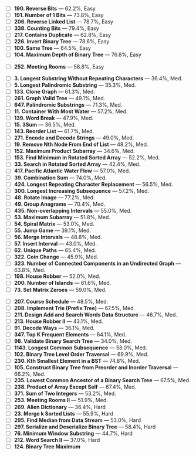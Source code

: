 <!-- - [] **1. Two Sum** — 55.1%, Easy -->
<!-- - [] **141. Linked List Cycle** — 52.0%, Easy -->
<!-- - [] **268. Missing Number** — 69.4%, Easy -->
<!-- - [] **20. Valid Parentheses** — 41.9%, Easy -->
<!-- - [] **21. Merge Two Sorted Lists** — 66.3%, Easy -->
<!-- - [ ] **572. Subtree of Another Tree** — 49.5%, Easy -->
<!-- - [ ] **242. Valid Anagram** — 66.2%, Easy -->
- [ ] **190. Reverse Bits** — 62.2%, Easy
- [ ] **191. Number of 1 Bits** — 73.8%, Easy
    <!-- - [ ] **70. Climbing Stairs** — 53.4%, Easy -->
- [ ] **206. Reverse Linked List** — 78.7%, Easy
- [ ] **338. Counting Bits** — 79.4%, Easy
- [ ] **217. Contains Duplicate** — 62.8%, Easy
- [ ] **226. Invert Binary Tree** — 78.6%, Easy
- [ ] **100. Same Tree** — 64.5%, Easy
- [ ] **104. Maximum Depth of Binary Tree** — 76.8%, Easy
<!-- - [ ] **125. Valid Palindrome** — 50.2%, Easy -->
<!-- - [ ] **121. Best Time to Buy and Sell Stock** — 54.8%, Easy -->
- [ ] **252. Meeting Rooms** — 58.8%, Easy
<!-- - [ ] **128. Longest Consecutive Sequence** — 47.2%, Med. -->
- [ ] **3. Longest Substring Without Repeating Characters** — 36.4%, Med.
- [ ] **5. Longest Palindromic Substring** — 35.3%, Med.
- [ ] **133. Clone Graph** — 61.3%, Med.
- [ ] **261. Graph Valid Tree** — 49.1%, Med.
- [ ] **647. Palindromic Substrings** — 71.3%, Med.
- [ ] **11. Container With Most Water** — 57.2%, Med.
- [ ] **139. Word Break** — 47.9%, Med.
- [ ] **15. 3Sum** — 36.5%, Med.
- [ ] **143. Reorder List** — 61.7%, Med.
- [ ] **271. Encode and Decode Strings** — 49.0%, Med.
- [ ] **19. Remove Nth Node From End of List** — 48.2%, Med.
- [ ] **152. Maximum Product Subarray** — 34.6%, Med.
- [ ] **153. Find Minimum in Rotated Sorted Array** — 52.2%, Med.
- [ ] **33. Search in Rotated Sorted Array** — 42.4%, Med.
- [ ] **417. Pacific Atlantic Water Flow** — 57.0%, Med.
- [ ] **39. Combination Sum** — 74.0%, Med.
- [ ] **424. Longest Repeating Character Replacement** — 56.5%, Med.
- [ ] **300. Longest Increasing Subsequence** — 57.2%, Med.
- [ ] **48. Rotate Image** — 77.2%, Med.
- [ ] **49. Group Anagrams** — 70.4%, Med.
- [ ] **435. Non-overlapping Intervals** — 55.0%, Med.
- [ ] **53. Maximum Subarray** — 51.8%, Med.
- [ ] **54. Spiral Matrix** — 53.0%, Med.
- [ ] **55. Jump Game** — 39.1%, Med.
- [ ] **56. Merge Intervals** — 48.8%, Med.
- [ ] **57. Insert Interval** — 43.0%, Med.
- [ ] **62. Unique Paths** — 65.4%, Med.
- [ ] **322. Coin Change** — 45.9%, Med.
- [ ] **323. Number of Connected Components in an Undirected Graph** — 63.8%, Med.
- [ ] **198. House Robber** — 52.0%, Med.
- [ ] **200. Number of Islands** — 61.6%, Med.
- [ ] **73. Set Matrix Zeroes** — 59.0%, Med.
<!-- - [ ] **79. Word Search** — 44.7%, Med. -->
- [ ] **207. Course Schedule** — 48.5%, Med.
- [ ] **208. Implement Trie (Prefix Tree)** — 67.5%, Med.
- [ ] **211. Design Add and Search Words Data Structure** — 46.7%, Med.
- [ ] **213. House Robber II** — 43.1%, Med.
- [ ] **91. Decode Ways** — 36.1%, Med.
- [ ] **347. Top K Frequent Elements** — 64.1%, Med.
- [ ] **98. Validate Binary Search Tree** — 34.0%, Med.
- [ ] **1143. Longest Common Subsequence** — 58.0%, Med.
- [ ] **102. Binary Tree Level Order Traversal** — 69.9%, Med.
- [ ] **230. Kth Smallest Element in a BST** — 74.8%, Med.
- [ ] **105. Construct Binary Tree from Preorder and Inorder Traversal** — 66.2%, Med.
- [ ] **235. Lowest Common Ancestor of a Binary Search Tree** — 67.5%, Med.
- [ ] **238. Product of Array Except Self** — 67.4%, Med.
- [ ] **371. Sum of Two Integers** — 53.2%, Med.
- [ ] **253. Meeting Rooms II** — 51.9%, Med.
- [ ] **269. Alien Dictionary** — 36.4%, Hard
- [ ] **23. Merge k Sorted Lists** — 55.9%, Hard
- [ ] **295. Find Median from Data Stream** — 53.0%, Hard
- [ ] **297. Serialize and Deserialize Binary Tree** — 58.4%, Hard
- [ ] **76. Minimum Window Substring** — 44.7%, Hard
- [ ] **212. Word Search II** — 37.0%, Hard
- [ ] **124. Binary Tree Maximum**
